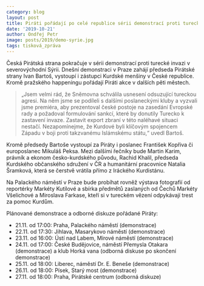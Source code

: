 ```yaml
---
category: blog
layout: post
title: Piráti pořádají po celé republice sérii demonstrací proti turecké invazi
date: '2019-10-21'
author: Ondřej Petr
image: posts/2019/demo-syrie.jpg
tags: tisková_zpráva
---
```

Česká Pirátská strana pokračuje v sérii demonstrací proti turecké invazi v severovýchodní Sýrii. Dnešní demonstraci v Praze zahájí předseda Pirátské strany Ivan Bartoš, vystoupí i zástupci Kurdské menšiny v České republice. Kromě pražského happeningu pořádají Piráti akce v dalších pěti městech.

> „Jsem velmi rád, že Sněmovna schválila usnesení odsuzující tureckou agresi. Na něm jsme se podíleli s dalšími poslaneckými kluby a vyzvali jsme premiéra, aby prezentoval české postoje na zasedání Evropské rady a požadoval formulování sankcí, které by donutily Turecko k zastavení invaze. Zastavit export zbraní v této naléhavé situaci nestačí. Nezapomínejme, že Kurdové byli klíčovým spojencem Západu v boji proti takzvanému Islámskému státu,“ uvedl Bartoš.

Kromě předsedy Bartoše vystoupí za Piráty i poslanec František Kopřiva či europoslanec Mikuláš Peksa. Mezi dalšími řečníky bude Martin Karim, právník a ekonom česko-kurdského původu, Rachid Khalil, předseda Kurdského občanského sdružení v ČR a humanitární pracovnice Natalia Šramková, která se čerstvě vrátila přímo z Iráckého Kurdistánu.

Na Palackého náměstí v Praze bude probíhat rovněž výstava fotografií od reportérky Markéty Kutilové a sbírka předmětů zaslaných od Čechů Markéty Všelichové a Miroslava Farkase, kteří si v tureckém vězení odpykávají trest za pomoc Kurdům. 

Plánované demonstrace a odborné diskuze pořádané Piráty:

* 21.11. od 17:00: Praha, Palackého náměstí (demonstrace)
* 22.11. od 17:30: Jihlava, Masarykovo náměstí (demonstrace)
* 23.11. od 16:00: Ústí nad Labem, Mírové náměstí (demonstrace)
* 24.11. od 17:00: České Budějovice, náměstí Přemysla Otakara (demonstrace) a klub Horká vana (odborná diskuse po skončení demonstrace)
* 25.11. od 18:00: Liberec, náměstí Dr. E. Beneše (demonstrace)
* 26.11. od 18:00: Písek, Starý most (demonstrace)
* 27.11. od 18:00: Praha, Pirátské centrum (odborná diskuze)

